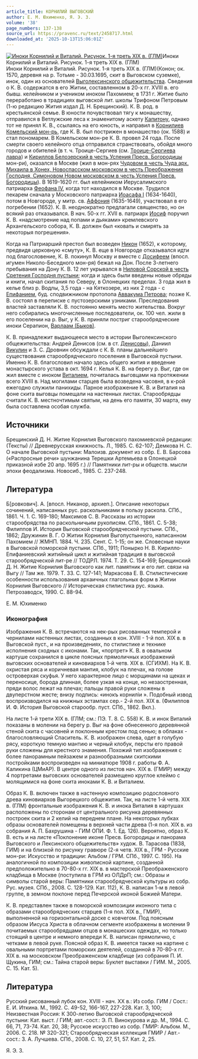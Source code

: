 ```yaml
---
article_title: КОРНИЛИЙ ВЫГОВСКИЙ
author: Е. М. Юхименко, Я. Э. З.
volume: '38'
page_numbers: 137-138
source_url: https://pravenc.ru/text/2458717.html
downloaded_at: '2025-10-13T15:06:01Z'
---
```


[![Иноки Корнилий и Виталий. Рисунок. 1-я треть XIX в. (ГЛМ)](https://pravenc.ru/data/2019/08/11/1236500524/i200.jpg "Кликните для увеличения картинки")](https://pravenc.ru/data/2019/08/11/1236500524/i400.jpg)Иноки Корнилий и Виталий. Рисунок. 1-я треть XIX в. (ГЛМ)  
Иноки Корнилий и Виталий. Рисунок. 1-я треть XIX в. (ГЛМ)(Конон; ок. 1570, деревня на р. Тотьме - 30.03.1695, скит в Выговском суземке), инок, один из основателей [Выголексинского общежительства](<https://pravenc.ru/text/Выголексинское общежительство.html>). Сведения о К. В. содержатся в его Житии, составленном в 20-х гг. XVIII в. его бывш. келейником и учеником иноком Пахомием; в 1731 г. Житие было переработано в традициях выговской лит. школы Трифоном Петровым (1-ю редакцию Жития издал Д. Н. Брещинский). К. В. род. в крестьянской семье. В юности почувствовал тягу к монашеству, отправился в Ветлужские леса к знаменитому аскету [Капитону](https://pravenc.ru/text/Капитону.html), однако тот не принял К. В., ссылаясь на его юность, и направил в [Корнилиев Комельский мон-рь](<https://pravenc.ru/text/Корнилиев Комельский мон-рь.html>), где К. В. был пострижен в монашество (ок. 1588) и стал пономарем. В Комельском мон-ре К. В. провел 24 года. После смерти своего келейного отца отправился странствовать, обойдя много городов и обителей (в т. ч. Троице-Сергиев (см. [Троице-Сергиева лавра](<https://pravenc.ru/text/Троице-Сергиева лавра.html>)) и [Кириллов Белозерский в честь Успения Пресв. Богородицы](<https://pravenc.ru/text/Кириллов Белозерский в честь Успения Пресвятой Богородицы монастырь.html>) мон-ри), оказался в Москве (жил в мон-рях [Чудовом в честь Чуда арх. Михаила в Хонех, Новоспасском московском в честь Преображения Господня, Симоновом Новом московском в честь Успения Пресв. Богородицы](<https://pravenc.ru/text/Чудовом в честь Чуда арх  Михаила в Хонех  Новоспасском московском в честь Преображения Господня  Симоновом Новом московском в честь Успения Пресв  Богородицы.html>)). В 1619-1620 гг. был келейником Иерусалимского патриарха [Феофана IV](<https://pravenc.ru/text/Феофана IV.html>), когда тот находился в Москве. Трудился пекарем сначала у Московского патриарха [Иоасафа I](<https://pravenc.ru/text/Иоасаф I.html>) (1634-1640), потом в Новгороде, у митр. св. [Аффония](https://pravenc.ru/text/Аффония.html) (1635-1649), участвовал в его погребении (1652). К. В. неоднократно предлагали священство, но он всякий раз отказывался. В нач. 50-х гг. XVII в. патриарх [Иосиф](https://pravenc.ru/text/Иосиф.html) поручил К. В. «надсмотрение над попами и дьяками» кремлевского Архангельского собора, К. В. должен был «ковать и смирять за некоторыя погрешения».

Когда на Патриарший престол был возведен [Никон](https://pravenc.ru/text/Никон.html) (1652), к которому, предвидя церковную «смуту», К. В. еще в Новгороде отказывался идти под благословение, К. В. покинул Москву и вместе с [Досифеем](https://pravenc.ru/text/Досифей.html) (впосл. игумен Николо-Беседного мон-ря) бежал на Дон. После 3-летнего пребывания на Дону К. В. 12 лет укрывался в [Ниловой Сорской в честь Сретения Господня пустыни](<https://pravenc.ru/text/Ниловой Сорской в честь Сретения Господня пустыни.html>); когда и здесь были введены новые обряды и книги, начал скитания по Северу, в Олонецких пределах. 3 года жил в келье близ р. Водлы, 3,5 года - на Кяткозере, из них 2 года - с [Епифанием](https://pravenc.ru/text/Епифаний.html), буд. сподвижником протопопа [Аввакума Петрова](https://pravenc.ru/text/АВВАКУМ.html); позже К. В. состоял в переписке с пустозерскими узниками. Преследования властей заставляли К. В. постоянно менять место жительства. Вокруг него собирались многочисленные последователи, ок. 100 чел. жили в его поселении на р. Выг, у К. В. приняли постриг старообрядческие иноки Серапион, [Варлаам (Быков)](<https://pravenc.ru/text/Варлаам (Быков).html>).

К. В. принадлежит выдающееся место в истории Выголексинского общежительства: Андрей Денисов (см. в ст. [Денисовы](https://pravenc.ru/text/Денисовы.html)), Даниил [Викулин](https://pravenc.ru/text/Викулин.html) и З. С. Дровнин обсуждали с К. В. планы дальнейшего существования старообрядческого поселения в Выговской пустыни. Именно К. В. благословил начало здесь общего жития и введение монастырского устава в окт. 1694 г. Келья К. В. на берегу р. Выг, где он жил вместе с иноком [Виталием](https://pravenc.ru/text/Виталием.html), почиталась выговцами на протяжении всего XVIII в. Над могилами старцев была возведена часовня, в к-рой ежегодно служили панихиды. Парное изображение К. В. и Виталия на фоне скита выговцы помещали на настенных листах. Старообрядцы считали К. В. местночтимым святым, на день его памяти, 30 марта, ему была составлена особая служба.

## Источники

Брещинский Д. Н. Житие Корнилия Выговского пахомиевской редакции: (Тексты) // Древнерусская книжность. Л., 1985. С. 62-107; Демкова Н. С. О начале Выговской пустыни: Малоизв. документ из собр. Е. В. Барсова («Распросные речи» шунжанина Терешки Артемьева в Олонецкой приказной избе 20 апр. 1695 г.) // Памятники лит-ры и обществ. мысли эпохи феодализма. Новосиб., 1985. С. 237-248.

## Литература

Б[ровкович]. А. [впосл. Никанор, архиеп.]. Описание некоторых сочинений, написанных рус. раскольниками в пользу раскола. СПб., 1861. Ч. 1. С. 169-180; Максимов С. В. Рассказы из истории старообрядства по раскольничьим рукописям. СПб., 1861. С. 5-38; Филиппов И. История Выговской старообрядческой пустыни. СПб., 1862; Дружинин В. Г. О Житии Корнилия Выгопустынного, написанном Пахомием // ЖМНП. 1884. Ч. 235. Сент. С. 1-15; он же. Словесные науки в Выговской поморской пустыни. СПб., 1911; Понырко Н. В. Кирилло-Епифаниевский житийный цикл и житийная традиция в выговской старообрядческой лит-ре // ТОДРЛ. 1974. Т. 29. С. 154-169; Брещинский Д. Н. Житие Корнилия Выговского как лит. памятник и его лит. связи на Выгу // Там же. 1979. Т. 33. С. 127-141; Маркасова Е. В. Стилистические особенности использования архаичных глагольных форм в Житии Корнилия Выговского // Историческая стилистика рус. языка. Петрозаводск, 1990. С. 88-94.

Е. М. Юхименко 

### Иконография

Изображения К. В. встречаются на нек-рых рисованных темперой и чернилами настенных листах, созданных в кон. XVIII - 1-й пол. XIX в. в Выговской пуст., и на произведениях, по стилистике и технике исполнения сходных с иконами. Так, «портрет» К. В. в овальном картуше сохранился в цикле поясных прямоличных изображений выговских основателей и киновиархов 1-й четв. XIX в. (СГИХМ). На К. В. охристая ряса и коричневая мантия, клобук на плечах, на голове островерхая скуфья. У него характерное лицо с морщинами на щеках и переносице, борода длинная, более узкая на конце, но незаостренная, пряди волос лежат на плечах; пальцы правой руки сложены в двуперстном жесте; внизу подпись: «<span class="cu">инокъ</span> <span class="cu">корнилiи</span> ». Подобный извод воспроизводился на книжных эстампах сер.- 2-й пол. XIX в. (Филиппов И. Ф. История Выговской старообр. пуст. СПб., 1862. Вкл.).

На листе 1-й трети XIX в. (ГЛМ; см.: ПЭ. Т. 8. С. 558) К. В. и инок Виталий показаны в молении на берегу р. Выг на фоне обнесенного деревянной стеной скита с часовней и поклонным крестом под сенью; в облаках - благословляющий Спаситель. К. В. изображен слева, одет в голубую рясу, короткую темную мантию и черный клобук, персты его правой руки сложены для крестного знамения. Похожий тип изображения с более панорамным пейзажем и разнообразными скитскими постройками воспроизведен на миниатюре 1908 г. работы Ф. А. Каликина (ЦМиАР). В центре одного из листов нач. XIX в. (ГМИР) между 4 портретами выговских основателей размещено круглое клеймо с молящимися на фоне скита иноками К. В. и Виталием.

Образ К. В. включен также в настенную композицию родословного древа киновиархов Выгорецкого общежития. Так, на листе 1-й четв. XIX в. (ГЛМ) фронтальные изображения К. В. и инока Виталия в картушах расположены по сторонам от центрального рисунка деревянных построек скита и 2 келий на переднем плане. На некоторых лубках образы основателей помещены в верхней части древа (1-я пол. XIX в. из собрания А. П. Бахрушина - ГИМ ОПИ. Ф. 1. Ед. 126). Вероятно, образ К. В. есть и на листе «Поклонение иконе Пресв. Богородицы и панорама Выговского и Лексинского общежительств» худож. В. Тарасова (1838, ГИМ) и на близкой по рисунку гравюре (2-я четв. XIX в., ГРМ - Русские мон-ри: Искусство и традиции: Альбом / ГРМ. СПб., 1997. С. 195). На аналогичной по композиции живописной картине, созданной предположительно в 70-80-х гг. XIX в. в мастерской Преображенского кладбища в Москве (поступила в ГРМ из ОЛДрП; см.: Образы и символы старой веры: Памятники старообрядческой культуры из собр. Рус. музея. СПб., 2008. С. 128-129. Кат. 112), К. В. написан 1-м в левой группе, в земном поклоне перед Печерской иконой Божией Матери.

К. В. представлен также в поморской композиции иконного типа с образами старообрядческих старцев (1-я пол. XIX в., ГМИР), выполненной на горизонтальной доске с ковчегом. Под поясным образом Иисуса Христа в облачном сегменте изображены в молении 9 почитаемых старообрядцами отцов в монашеских одеждах, но только стоящий в центре и немного впереди К. В. написан прямолично, с четками в левой руке. Поясной образ К. В. имеется также на картине с овальными портретами поморских деятелей, созданной в 70-80-х гг. XIX в. на московском Преображенском кладбище (из собрания П. И. Щукина, ГИМ; см.: Тайна старой веры: Буклет выставки / ГИМ. М., 2005. С. 15. Кат. 5).

## Литература

Русский рисованный лубок кон. XVIII - нач. XX в.: Из собр. ГИМ / Сост.: Е. И. Иткина. М., 1992. С. 49-52, 166-167, 227-228. Кат. 3, 100; Неизвестная Россия: К 300-летию Выговской старообрядческой пустыни: Кат. выст. / ГИМ; авт.-сост.: Э. П. Винокурова и др. М., 1994. С. 66, 71, 73-74. Кат. 20, 38; Русское искусство из собр. ГМИР: Альбом. М., 2006. С. 218. № 320-321; Старообрядческая коллекция ГМИР / Авт.-сост.: З. А. Лучшева. СПб., 2008. С. 10, 27, 51, 57. Кат. 2, 25.

Я. Э. З.
